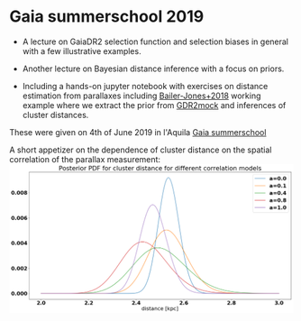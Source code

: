 # Gaia summerschool 2019

 - A lecture on GaiaDR2 selection function and selection biases in general with a few illustrative examples.
 
 - Another lecture on Bayesian distance inference with a focus on priors.

 - Including a hands-on jupyter notebook with exercises on distance estimation from parallaxes including [Bailer-Jones+2018](http://adsabs.harvard.edu/abs/2018AJ....156...58B) working example where we extract the prior from [GDR2mock](http://adsabs.harvard.edu/abs/2018PASP..130g4101R) and inferences of cluster distances.

These were given on 4th of June 2019 in l'Aquila [Gaia summerschool](https://www.cifs-isss.org/)

A short appetizer on the dependence of cluster distance on the spatial correlation of the parallax measurement:
![](notebook/pics/spatial_correlation.png)

